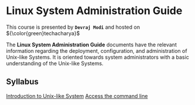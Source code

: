 # Linux System Administration Guide

This course is presented by **`Devraj Modi`** and hosted on ${\color{green}techacharya}$

The **Linux System Administration Guide** documents have the relevant information regarding the deployment, configuration, and administration of Unix-like Systems. It is oriented towards system administrators with a basic understanding of the Unix-like Systems.

## Syllabus
  [Introduction to Unix-like System](introduction/introduction.md)
  [Access the command line](systemlogin/access-command.md)
  
  
